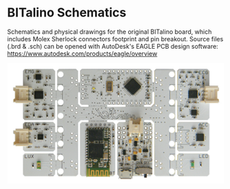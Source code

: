 # BITalino Schematics

Schematics and physical drawings for the original BITalino board, which includes Molex Sherlock connectors footprint and pin
breakout. Source files (.brd & .sch) can be opened with AutoDesk's EAGLE PCB design software: https://www.autodesk.com/products/eagle/overview

![BITalino All-in-One Board](https://raw.githubusercontent.com/PIA-group/schematics-bitalino/master/BITalino.JPG)
